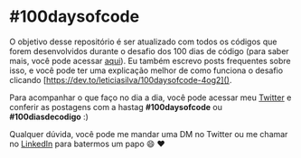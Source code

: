 # #100daysofcode


O objetivo desse repositório é ser atualizado com todos os códigos que forem desenvolvidos durante o desafio dos 100 dias de código (para saber mais, você pode acessar [aqui](https://www.100daysofcode.com/)). Eu também escrevo posts frequentes sobre isso, e você pode ter uma explicação melhor de como funciona o desafio clicando [https://dev.to/leticiasilva/100daysofcode-4og2]().

Para acompanhar o que faço no dia a dia, você pode acessar meu [Twitter](twitter.com/dii_lua) e conferir as postagens com a hastag **#100daysofcode** ou **#100diasdecodigo** :)

Qualquer dúvida, você pode me mandar uma DM no Twitter ou me chamar no [LinkedIn](https://www.linkedin.com/in/leticiasilvar/) para batermos um papo :smile: :heart:
